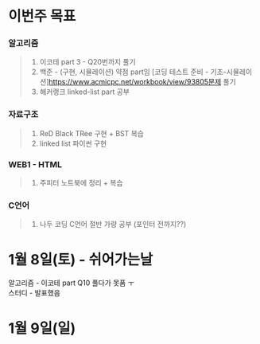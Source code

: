 # 이번주 목표

### 알고리즘  
  > 1. 이코테 part 3 - Q20번까지 풀기  
  > 2. 백준 - (구현, 시뮬레이션) 약점 part임 [코딩 테스트 준비 - 기초-시뮬레이션]https://www.acmicpc.net/workbook/view/93805문제 풀기  
  > 3. 해커랭크 linked-list part 공부  

### 자료구조  
  > 1. ReD Black TRee 구현 + BST 복습  
  > 2. linked list 파이썬 구현  

### WEB1 - HTML
  > 1. 주피터 노트북에 정리 + 복습
### C언어
  > 1.  나두 코딩 C언어 절반 가량 공부 (포인터 전까지??)  

# 1월 8일(토) - 쉬어가는날

알고리즘 - 이코테 part Q10 풀다가 못품 ㅜ  
스터디 - 발표했음

# 1월 9일(일)
